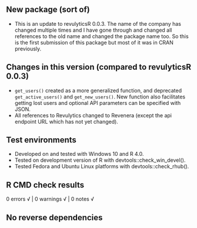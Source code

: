 ## New package (sort of)

* This is an update to revulyticsR 0.0.3. The name of the company has changed multiple times and I have gone through and changed all references to the old name and changed the package name too. So this is the first submission of this package but most of it was in CRAN previously.
 
## Changes in this version (compared to revulyticsR 0.0.3)
* `get_users()` created as a more generalized function, and deprecated `get_active_users()` and `get_new_users()`. New function also facilitates getting lost users and optional API parameters can be specified with JSON.
* All references to Revulytics changed to Revenera (except the api endpoint URL which has not yet changed).

## Test environments
 
* Developed on and tested with Windows 10 and R 4.0.
* Tested on development version of R with devtools::check_win_devel().
* Tested Fedora and Ubuntu Linux platforms with devtools::check_rhub().
 
## R CMD check results
 
0 errors √ | 0 warnings √ | 0 notes √
  
## No reverse dependencies